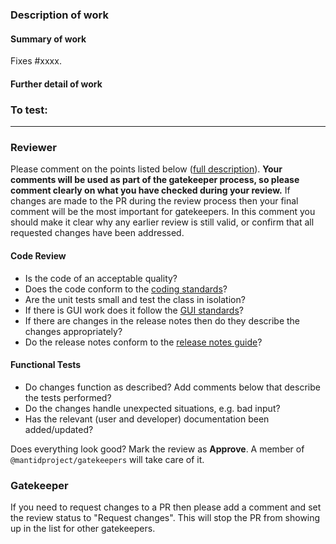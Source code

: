 ### Description of work

#### Summary of work
<!-- Please provide a short, high level description of the work that was done.
-->

<!-- Why has this work been done? If there is no linked issue please provide appropriate context for this work.
#### Purpose of work
This can be removed if a github issue is referenced below
-->

Fixes #xxxx. <!-- and fix #xxxx or close #xxxx xor resolves #xxxx. One line per issue fixed. -->
<!-- alternative
*There is no associated issue.*
-->

<!-- If the original issue was raised by a user they should be named here. Do not leak email addresses
**Report to:** [user name]
-->

#### Further detail of work
<!-- Please provide a more detailed description of the work that has been undertaken.
-->

### To test:

<!-- Instructions for testing.
There should be sufficient instructions for someone unfamiliar with the application to test - unless a specific
reviewer is requested.
If instructions for replicating the fault are contained in the linked issue then it is OK to refer back to these.
-->

<!-- delete this if you added release notes
*This does not require release notes* because **fill in an explanation of why**
If you add release notes please save them as a separate file using the Issue or PR number as the file name. Check the file is located in the correct directory for your note(s).
-->

<!-- Ensure the base of this PR is correct (e.g. release-next or main)
Finally, don't forget to add the appropriate labels, milestones, etc.!  -->

---

### Reviewer

Please comment on the points listed below ([full description](http://developer.mantidproject.org/ReviewingAPullRequest.html)).
**Your comments will be used as part of the gatekeeper process, so please comment clearly on what you have checked during your review.** If changes are made to the PR during the review process then your final comment will be the most important for gatekeepers. In this comment you should make it clear why any earlier review is still valid, or confirm that all requested changes have been addressed.

#### Code Review

- Is the code of an acceptable quality?
- Does the code conform to the [coding standards](http://developer.mantidproject.org/Standards/)?
- Are the unit tests small and test the class in isolation?
- If there is GUI work does it follow the [GUI standards](http://developer.mantidproject.org/Standards/GUIStandards.html)?
- If there are changes in the release notes then do they describe the changes appropriately?
- Do the release notes conform to the [release notes guide](https://developer.mantidproject.org/Standards/ReleaseNotesGuide.html)?

#### Functional Tests

- Do changes function as described? Add comments below that describe the tests performed?
- Do the changes handle unexpected situations, e.g. bad input?
- Has the relevant (user and developer) documentation been added/updated?

Does everything look good? Mark the review as **Approve**. A member of `@mantidproject/gatekeepers` will take care of it.

### Gatekeeper

If you need to request changes to a PR then please add a comment and set the review status to "Request changes". This will stop the PR from showing up in the list for other gatekeepers.
